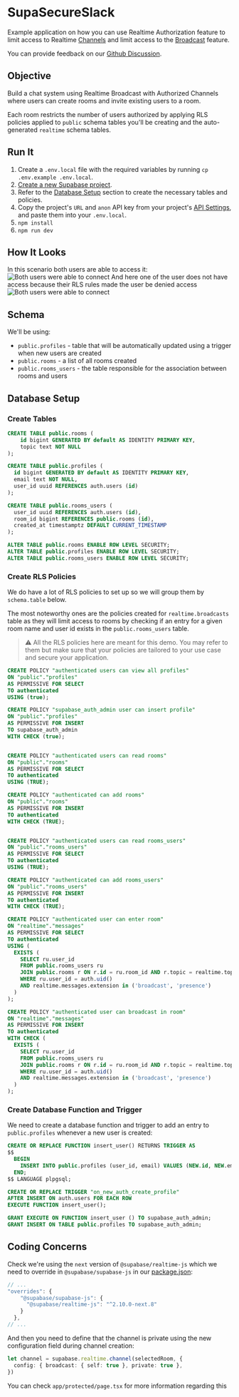 # SupaSecureSlack

Example application on how you can use Realtime Authorization feature to limit access to Realtime [Channels](https://supabase.com/docs/guides/realtime/concepts#channels) and limit access to the [Broadcast](https://supabase.com/docs/guides/realtime/broadcast) feature.

You can provide feedback on our [Github Discussion](https://github.com/orgs/supabase/discussions/22484).

## Objective

Build a chat system using Realtime Broadcast with Authorized Channels where users can create rooms and invite existing users to a room.

Each room restricts the number of users authorized by applying RLS policies applied to `public` schema tables you'll be creating and the auto-generated `realtime` schema tables.

## Run It

1. Create a `.env.local` file with the required variables by running `cp .env.example .env.local`.
2. [Create a new Supabase project](https://supabase.com/dashboard/new/_).
3. Refer to the [Database Setup](#database-setup) section to create the necessary tables and policies.
4. Copy the project's `URL` and `anon` API key from your project's [API Settings](https://supabase.com/dashboard/project/_/settings/api), and paste them into your `.env.local`.
5. `npm install`
6. `npm run dev`

## How It Looks

In this scenario both users are able to access it:
![Both users were able to connect](./chat_success.png)
And here one of the user does not have access because their RLS rules made the user be denied access
![Both users were able to connect](./chat_unauthorized.png)

## Schema

We'll be using:

- `public.profiles` - table that will be automatically updated using a trigger when new users are created
- `public.rooms` - a list of all rooms created
- `public.rooms_users` - the table responsible for the association between rooms and users

## Database Setup

### Create Tables

```sql
CREATE TABLE public.rooms (
    id bigint GENERATED BY default AS IDENTITY PRIMARY KEY,
    topic text NOT NULL
);

CREATE TABLE public.profiles (
  id bigint GENERATED BY default AS IDENTITY PRIMARY KEY,
  email text NOT NULL,
  user_id uuid REFERENCES auth.users (id)
);

CREATE TABLE public.rooms_users (
  user_id uuid REFERENCES auth.users (id),
  room_id bigint REFERENCES public.rooms (id),
  created_at timestamptz DEFAULT CURRENT_TIMESTAMP
);

ALTER TABLE public.rooms ENABLE ROW LEVEL SECURITY;
ALTER TABLE public.profiles ENABLE ROW LEVEL SECURITY;
ALTER TABLE public.rooms_users ENABLE ROW LEVEL SECURITY;
```

### Create RLS Policies

We do have a lot of RLS policies to set up so we will group them by `schema.table` below.

The most noteworthy ones are the policies created for `realtime.broadcasts` table as they will limit access to rooms by checking if an entry for a given room name and user id exists in the `public.rooms_users` table.

> ⚠️ All the RLS policies here are meant for this demo. You may refer to them but make sure that your policies are tailored to your use case and secure your application.

```sql
CREATE POLICY "authenticated users can view all profiles"
ON "public"."profiles"
AS PERMISSIVE FOR SELECT
TO authenticated
USING (true);

CREATE POLICY "supabase_auth_admin user can insert profile"
ON "public"."profiles"
AS PERMISSIVE FOR INSERT
TO supabase_auth_admin
WITH CHECK (true);


CREATE POLICY "authenticated users can read rooms"
ON "public"."rooms"
AS PERMISSIVE FOR SELECT
TO authenticated
USING (TRUE);

CREATE POLICY "authenticated can add rooms"
ON "public"."rooms"
AS PERMISSIVE FOR INSERT
TO authenticated
WITH CHECK (TRUE);


CREATE POLICY "authenticated users can read rooms_users"
ON "public"."rooms_users"
AS PERMISSIVE FOR SELECT
TO authenticated
USING (TRUE);

CREATE POLICY "authenticated can add rooms_users"
ON "public"."rooms_users"
AS PERMISSIVE FOR INSERT
TO authenticated
WITH CHECK (TRUE);

CREATE POLICY "authenticated user can enter room"
ON "realtime"."messages"
AS PERMISSIVE FOR SELECT
TO authenticated
USING (
  EXISTS (
    SELECT ru.user_id
    FROM public.rooms_users ru
    JOIN public.rooms r ON r.id = ru.room_id AND r.topic = realtime.topic()
    WHERE ru.user_id = auth.uid()
    AND realtime.messages.extension in ('broadcast', 'presence')
  )
);

CREATE POLICY "authenticated user can broadcast in room"
ON "realtime"."messages"
AS PERMISSIVE FOR INSERT
TO authenticated
WITH CHECK (
  EXISTS (
    SELECT ru.user_id
    FROM public.rooms_users ru
    JOIN public.rooms r ON r.id = ru.room_id AND r.topic = realtime.topic()
    WHERE ru.user_id = auth.uid()
    AND realtime.messages.extension in ('broadcast', 'presence')
  )
);
```

### Create Database Function and Trigger

We need to create a database function and trigger to add an entry to `public.profiles` whenever a new user is created:

```sql
CREATE OR REPLACE FUNCTION insert_user() RETURNS TRIGGER AS
$$
  BEGIN
    INSERT INTO public.profiles (user_id, email) VALUES (NEW.id, NEW.email); RETURN NEW;
  END;
$$ LANGUAGE plpgsql;

CREATE OR REPLACE TRIGGER "on_new_auth_create_profile"
AFTER INSERT ON auth.users FOR EACH ROW
EXECUTE FUNCTION insert_user();

GRANT EXECUTE ON FUNCTION insert_user () TO supabase_auth_admin;
GRANT INSERT ON TABLE public.profiles TO supabase_auth_admin;
```

## Coding Concerns

Check we're using the `next` version of `@supabase/realtime-js` which we need to override in `@supabase/supabase-js` in our [package.json](package.json):

```js
// ...
"overrides": {
    "@supabase/supabase-js": {
      "@supabase/realtime-js": "^2.10.0-next.8"
    }
  },
// ...
```

And then you need to define that the channel is private using the new configuration field during channel creation:

```typescript
let channel = supabase.realtime.channel(selectedRoom, {
  config: { broadcast: { self: true }, private: true },
})
```

You can check `app/protected/page.tsx` for more information regarding this
